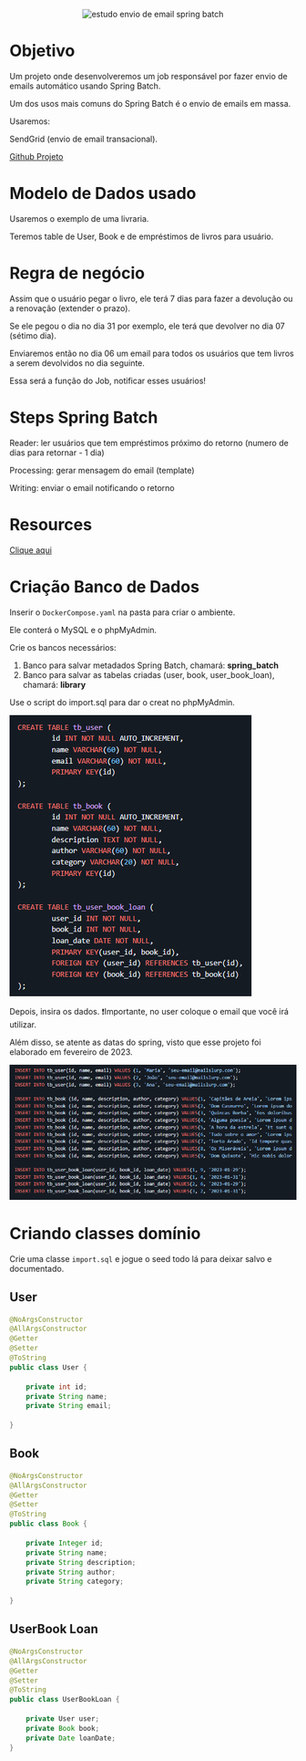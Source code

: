 <p align="center">
  <img src="https://img.shields.io/static/v1?label=Spring Essential - Dev Superior&message=Envio Email Spring Batch&color=8257E5&labelColor=000000" alt="estudo envio de email spring batch" />
</p>

# Objetivo

Um projeto onde desenvolveremos um job responsável por fazer envio de emails automático usando Spring Batch.

Um dos usos mais comuns do Spring Batch é o envio de emails em massa.

Usaremos:

SendGrid (envio de email transacional).

[Github Projeto](https://github.com/devsuperior/send-book-email-spring-batch)

# Modelo de Dados usado

Usaremos o exemplo de uma livraria.

Teremos table de User, Book e de empréstimos de livros para usuário.

# Regra de negócio

Assim que o usuário pegar o livro, ele terá 7 dias para fazer a devolução ou a renovação (extender o prazo).

Se ele pegou o dia no dia 31 por exemplo, ele terá que devolver no dia 07 (sétimo dia).

Enviaremos então no dia 06 um email para todos os usuários que tem livros a serem devolvidos no dia seguinte.

Essa será a função do Job, notificar esses usuários!

# Steps Spring Batch

Reader: ler usuários que tem empréstimos próximo do retorno (numero de dias para retornar - 1 dia)

Processing: gerar mensagem do email (template)

Writing: enviar o email notificando o retorno

# Resources

[Clique aqui](https://github.com/devsuperior/send-book-email-spring-batch?tab=readme-ov-file#resources)

# Criação Banco de Dados

Inserir o ``DockerCompose.yaml`` na pasta para criar o ambiente.

Ele conterá o MySQL e o phpMyAdmin.

Crie os bancos necessários:

1. Banco para salvar metadados Spring Batch, chamará: **spring_batch**
2. Banco para salvar as tabelas criadas (user, book, user_book_loan), chamará: **library**

Use o script do import.sql para dar o creat no phpMyAdmin.

![img.png](img.png)

Depois, insira os dados. ❗Importante, no user coloque o email que você irá utilizar.

Além disso, se atente as datas do spring, visto que esse projeto foi elaborado em fevereiro de 2023.

![img_1.png](img_1.png)

# Criando classes domínio

Crie uma classe ``import.sql`` e jogue o seed todo lá para deixar salvo e documentado.

## User

```java
@NoArgsConstructor
@AllArgsConstructor
@Getter
@Setter
@ToString
public class User {

    private int id;
    private String name;
    private String email;

}
```

## Book

```java
@NoArgsConstructor
@AllArgsConstructor
@Getter
@Setter
@ToString
public class Book {
    
    private Integer id;
    private String name;
    private String description;
    private String author;
    private String category;

}
```

## UserBook Loan

```java
@NoArgsConstructor
@AllArgsConstructor
@Getter
@Setter
@ToString
public class UserBookLoan {

    private User user;
    private Book book;
    private Date loanDate;
}
```